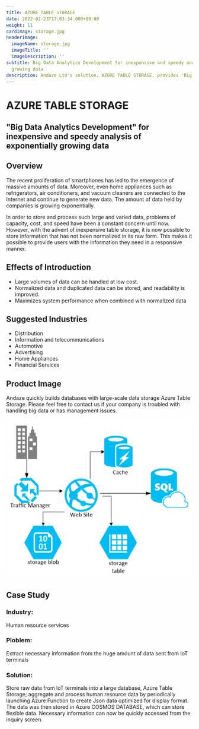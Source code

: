 ```yaml
---
title: AZURE TABLE STORAGE
date: 2022-02-23T17:03:34.000+09:00
weight: 11
cardImage: storage.jpg
headerImage:
  imageName: storage.jpg
  imageTitle: ''
  imageDescription: ''
subtitle: Big Data Analytics Development for inexpensive and speedy analysis of exponentially
  growing data
description: Andaze Ltd's solution, AZURE TABLE STORAGE, provides 'Big Data Analysis Development' for inexpensive and speedy analysis of exponentially increasing data. We quickly build a database with our large-scale data storage Azure Table Storage. Please feel free to contact us if your company is having trouble handling big data.
---
```

# AZURE TABLE STORAGE

## "Big Data Analytics Development" for inexpensive and speedy analysis of exponentially growing data



## Overview

The recent proliferation of smartphones has led to the emergence of massive amounts of data. Moreover, even home appliances such as refrigerators, air conditioners, and vacuum cleaners are connected to the Internet and continue to generate new data. The amount of data held by companies is growing exponentially.

In order to store and process such large and varied data, problems of capacity, cost, and speed have been a constant concern until now. However, with the advent of inexpensive table storage, it is now possible to store information that has not been normalized in its raw form. This makes it possible to provide users with the information they need in a responsive manner.



## Effects of Introduction

* Large volumes of data can be handled at low cost.
* Normalized data and duplicated data can be stored, and readability is improved.
* Maximizes system performance when combined with normalized data



## Suggested Industries

* Distribution
* Information and telecommunications
* Automotive
* Advertising
* Home Appliances
* Financial Services



## Product Image

Andaze quickly builds databases with large-scale data storage Azure Table Storage. Please feel free to contact us if your company is troubled with handling big data or has management issues.

![ Image is not Available !](table-storage.webp)



## Case Study

### Industry:

Human resource services

### Ploblem:

Extract necessary information from the huge amount of data sent from IoT terminals

### Solution:

Store raw data from IoT terminals into a large database, Azure Table Storage; aggregate and process human resource data by periodically launching Azure Function to create Json data optimized for display format. The data was then stored in Azure COSMOS DATABASE, which can store flexible data. Necessary information can now be quickly accessed from the inquiry screen.